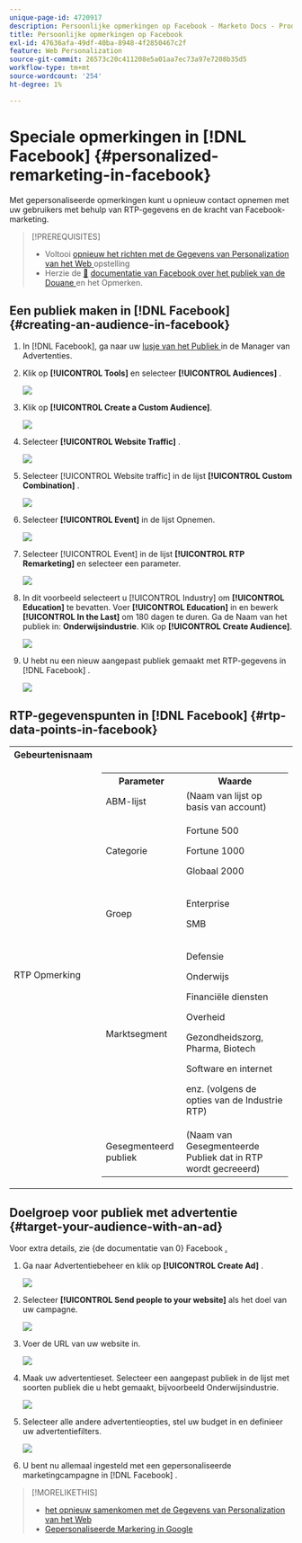 ```yaml
---
unique-page-id: 4720917
description: Persoonlijke opmerkingen op Facebook - Marketo Docs - Productdocumentatie
title: Persoonlijke opmerkingen op Facebook
exl-id: 47636afa-49df-40ba-8948-4f2850467c2f
feature: Web Personalization
source-git-commit: 26573c20c411208e5a01aa7ec73a97e7208b35d5
workflow-type: tm+mt
source-wordcount: '254'
ht-degree: 1%

---
```


# Speciale opmerkingen in [!DNL Facebook] {#personalized-remarketing-in-facebook}

Met gepersonaliseerde opmerkingen kunt u opnieuw contact opnemen met uw gebruikers met behulp van RTP-gegevens en de kracht van Facebook-marketing.

>[!PREREQUISITES]
>
>* Voltooi [ opnieuw het richten met de Gegevens van Personalization van het Web ](/help/marketo/product-docs/web-personalization/website-retargeting/retargeting-with-web-personalization-data.md) opstelling
>* Herzie de [&#128279;](https://developers.facebook.com/docs/ads-for-websites/website-custom-audiences/getting-started#install-the-pixel) [ documentatie van Facebook over het publiek van de Douane ](https://developers.facebook.com/docs/ads-for-websites/website-custom-audiences/getting-started#install-the-pixel) en het Opmerken.

## Een publiek maken in [!DNL Facebook] {#creating-an-audience-in-facebook}

1. In [!DNL Facebook], ga naar uw [ lusje van het Publiek ](https://www.facebook.com/ads/audience_manager) in de Manager van Advertenties.

1. Klik op **[!UICONTROL Tools]** en selecteer **[!UICONTROL Audiences]** .

   ![](assets/one-1.png)

1. Klik op **[!UICONTROL Create a Custom Audience]**.

   ![](assets/two-1.png)

1. Selecteer **[!UICONTROL Website Traffic]** .

   ![](assets/image2015-1-19-16-3a32-3a2.png)

1. Selecteer [!UICONTROL Website traffic] in de lijst **[!UICONTROL Custom Combination]** .

   ![](assets/image2015-1-19-16-3a33-3a21.png)

1. Selecteer **[!UICONTROL Event]** in de lijst Opnemen.

   ![](assets/image2015-1-19-16-3a34-3a9.png)

1. Selecteer [!UICONTROL Event] in de lijst **[!UICONTROL RTP Remarketing]** en selecteer een parameter.

   ![](assets/image2015-1-19-16-3a52-3a29.png)

1. In dit voorbeeld selecteert u [!UICONTROL Industry] om **[!UICONTROL Education]** te bevatten. Voer **[!UICONTROL Education]** in en bewerk **[!UICONTROL In the Last]** om 180 dagen te duren. Ga de Naam van het publiek in: **Onderwijsindustrie**. Klik op **[!UICONTROL Create Audience]**.

   ![](assets/image2015-1-19-16-3a56-3a15.png)

1. U hebt nu een nieuw aangepast publiek gemaakt met RTP-gegevens in [!DNL Facebook] .

   ![](assets/image2015-1-19-16-3a59-3a2.png)

## RTP-gegevenspunten in [!DNL Facebook] {#rtp-data-points-in-facebook}

<table>
 <tbody>
  <tr>
   <th>Gebeurtenisnaam</th>
   <th> </th>
  </tr>
  <tr>
   <td>RTP Opmerking</td>
   <td>
    <div>
     <table>
      <tbody>
       <tr>
        <th>Parameter</th>
        <th>Waarde</th>
       </tr>
       <tr>
        <td>ABM-lijst</td>
        <td>(Naam van lijst op basis van account)</td>
       </tr>
       <tr>
        <td colspan="1">Categorie</td>
        <td colspan="1"><p>Fortune 500</p><p>Fortune 1000</p><p>Globaal 2000</p></td>
       </tr>
       <tr>
        <td colspan="1">Groep</td>
        <td colspan="1"><p>Enterprise</p><p>SMB</p></td>
       </tr>
       <tr>
        <td>Marktsegment</td>
        <td><p>Defensie</p><p>Onderwijs</p><p>Financiële diensten</p><p>Overheid</p><p>Gezondheidszorg, Pharma, Biotech</p><p>Software en internet</p><p>enz. (volgens de opties van de Industrie RTP)</p></td>
       </tr>
       <tr>
        <td colspan="1">Gesegmenteerd publiek</td>
        <td colspan="1">(Naam van Gesegmenteerde Publiek dat in RTP wordt gecreeerd)</td>
       </tr>
      </tbody>
     </table>
    </div></td>
  </tr>
 </tbody>
</table>

## Doelgroep voor publiek met advertentie {#target-your-audience-with-an-ad}

Voor extra details, zie {de documentatie van 0} Facebook [.](https://developers.facebook.com/docs/ads-for-websites/website-custom-audiences/getting-started#target-your-audience)

1. Ga naar Advertentiebeheer en klik op **[!UICONTROL Create Ad]** .

   ![](assets/image2015-1-19-17-3a10-3a19.png)

1. Selecteer **[!UICONTROL Send people to your website]** als het doel van uw campagne.

   ![](assets/image2015-1-19-17-3a11-3a20.png)

1. Voer de URL van uw website in.

   ![](assets/image2015-1-19-17-3a12-3a39.png)

1. Maak uw advertentieset. Selecteer een aangepast publiek in de lijst met soorten publiek die u hebt gemaakt, bijvoorbeeld Onderwijsindustrie.

   ![](assets/image2015-1-19-17-3a18-3a13.png)

1. Selecteer alle andere advertentieopties, stel uw budget in en definieer uw advertentiefilters.

   ![](assets/image2015-1-19-17-3a19-3a25.png)

1. U bent nu allemaal ingesteld met een gepersonaliseerde marketingcampagne in [!DNL Facebook] .

>[!MORELIKETHIS]
>
>* [ het opnieuw samenkomen met de Gegevens van Personalization van het Web ](/help/marketo/product-docs/web-personalization/website-retargeting/retargeting-with-web-personalization-data.md)
>* [ Gepersonaliseerde Markering in Google ](/help/marketo/product-docs/web-personalization/website-retargeting/personalized-remarketing-in-google.md)

